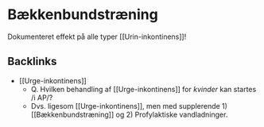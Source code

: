 # Bækkenbundstræning
Dokumenteret effekt på alle typer [[Urin-inkontinens]]!

## Backlinks
* [[Urge-inkontinens]]
	* Q. Hvilken behandling af [[Urge-inkontinens]] for *kvinder* kan startes /i AP/?
	* Dvs. ligesom [[Urge-inkontinens]], men med supplerende 1) [[Bækkenbundstræning]] og 2) Profylaktiske vandladninger.

<!-- #anki/tag/med/gp #anki/deck/Medicine #anki/tag/med/Urology #anki/tag/med/Gynecology -->

<!-- {BearID:621D8FE7-4D79-43D9-9E49-F9B75F7FDC9E-53319-00006AF44CEEC77B} -->
